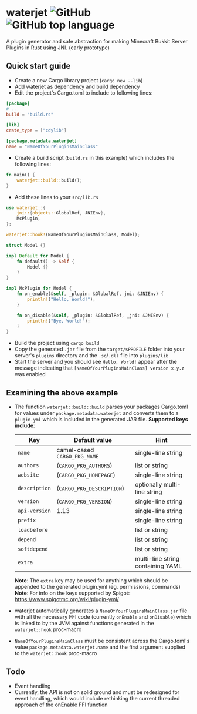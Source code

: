 # waterjet ![GitHub](https://img.shields.io/github/license/DasEtwas/waterjet?style=flat-square) ![GitHub top language](https://img.shields.io/github/languages/top/DasEtwas/waterjet?style=flat-square)

A plugin generator and safe abstraction for making Minecraft Bukkit Server Plugins in Rust using JNI.
(early prototype)

## Quick start guide
- Create a new Cargo library project (`cargo new --lib`)
- Add waterjet as dependency and build dependency
- Edit the project's Cargo.toml to include to following lines:

```toml
[package]
# ...
build = "build.rs"

[lib]
crate_type = ["cdylib"]

[package.metadata.waterjet]
name = "NameOfYourPluginsMainClass"
```
- Create a build script (`build.rs` in this example) which includes the following lines:

```rust
fn main() {
    waterjet::build::build();
}
```
- Add these lines to your `src/lib.rs`

```rust
use waterjet::{
    jni::{objects::GlobalRef, JNIEnv},
    McPlugin,
};

waterjet::hook!(NameOfYourPluginsMainClass, Model);

struct Model {}

impl Default for Model {
    fn default() -> Self {
        Model {}
    }
}

impl McPlugin for Model {
    fn on_enable(&self, _plugin: &GlobalRef, jni: &JNIEnv) {
        println!("Hello, World!");
    }

    fn on_disable(&self, _plugin: &GlobalRef, _jni: &JNIEnv) {
        println!("Bye, World!");
    }
}
```
- Build the project using `cargo build`
- Copy the generated `.jar` file from the `target/$PROFILE` folder into your server's `plugins` directory and the `.so`/`.dll` file into `plugins/lib`
- Start the server and you should see `Hello, World!` appear after the message indicating that `[NameOfYourPluginsMainClass] version x.y.z` was enabled

## Examining the above example

- The function `waterjet::build::build` parses your packages Cargo.toml for values under `package.metadata.waterjet` and converts them to a `plugin.yml` which is included in the generated JAR file. **Supported keys include**:

  Key | Default value | Hint
  ---|---|---
  `name`|camel-cased `CARGO_PKG_NAME`|single-line string
  `authors`|(`CARGO_PKG_AUTHORS`)|list or string
  `website`|(`CARGO_PKG_HOMEPAGE`)|single-line string
  `description`|(`CARGO_PKG_DESCRIPTION`)|optionally multi-line string
  `version`|(`CARGO_PKG_VERSION`)|single-line string
  `api-version`|1.13|single-line string
  `prefix`||single-line string
  `loadbefore`||list or string
  `depend`||list or string
  `softdepend`||list or string
  `extra`||multi-line string containing YAML

  **Note**: The `extra` key may be used for anything which should be appended to the generated plugin.yml (eg. permissions, commands)
  **Note**: For info on the keys supported by Spigot: https://www.spigotmc.org/wiki/plugin-yml/

- waterjet automatically generates a `NameOfYourPluginsMainClass.jar` file with all the necessary FFI code (currently `onEnable` and `onDisable`) which is linked to by the JVM against functions generated in the `waterjet::hook` proc-macro
- `NameOfYourPluginsMainClass` must be consistent across the Cargo.toml's value `package.metadata.waterjet.name` and the first argument supplied to the `waterjet::hook` proc-macro

## Todo

- Event handling
- Currently, the API is not on solid ground and must be redesigned for event handling, which would include rethinking the current threaded approach of the onEnable FFI function